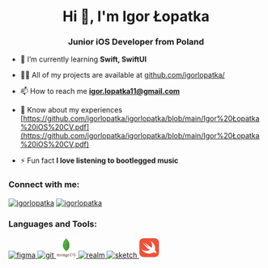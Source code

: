 <h1 align="center">Hi 👋, I'm Igor Łopatka</h1>
<h3 align="center">Junior iOS Developer from Poland</h3>

- 🌱 I’m currently learning **Swift, SwiftUI**

- 👨‍💻 All of my projects are available at [github.com/igorlopatka/](github.com/igorlopatka/)

- 📫 How to reach me **igor.lopatka11@gmail.com**

- 📄 Know about my experiences [https://github.com/igorlopatka/igorlopatka/blob/main/Igor%20Łopatka%20iOS%20CV.pdf](https://github.com/igorlopatka/igorlopatka/blob/main/Igor%20Łopatka%20iOS%20CV.pdf)

- ⚡ Fun fact **I love listening to bootlegged music**

<h3 align="left">Connect with me:</h3>
<p align="left">
<a href="https://linkedin.com/in/igorlopatka" target="blank"><img align="center" src="https://raw.githubusercontent.com/rahuldkjain/github-profile-readme-generator/master/src/images/icons/Social/linked-in-alt.svg" alt="igorlopatka" height="30" width="40" /></a>
<a href="https://instagram.com/igorlopatka" target="blank"><img align="center" src="https://raw.githubusercontent.com/rahuldkjain/github-profile-readme-generator/master/src/images/icons/Social/instagram.svg" alt="igorlopatka" height="30" width="40" /></a>
</p>

<h3 align="left">Languages and Tools:</h3>
<p align="left"> <a href="https://www.figma.com/" target="_blank" rel="noreferrer"> <img src="https://www.vectorlogo.zone/logos/figma/figma-icon.svg" alt="figma" width="40" height="40"/> </a> <a href="https://git-scm.com/" target="_blank" rel="noreferrer"> <img src="https://www.vectorlogo.zone/logos/git-scm/git-scm-icon.svg" alt="git" width="40" height="40"/> </a> <a href="https://www.mongodb.com/" target="_blank" rel="noreferrer"> <img src="https://raw.githubusercontent.com/devicons/devicon/master/icons/mongodb/mongodb-original-wordmark.svg" alt="mongodb" width="40" height="40"/> </a> <a href="https://realm.io/" target="_blank" rel="noreferrer"> <img src="https://raw.githubusercontent.com/bestofjs/bestofjs-webui/8665e8c267a0215f3159df28b33c365198101df5/public/logos/realm.svg" alt="realm" width="40" height="40"/> </a> <a href="https://www.sketch.com/" target="_blank" rel="noreferrer"> <img src="https://www.vectorlogo.zone/logos/sketchapp/sketchapp-icon.svg" alt="sketch" width="40" height="40"/> </a> <a href="https://developer.apple.com/swift/" target="_blank" rel="noreferrer"> <img src="https://raw.githubusercontent.com/devicons/devicon/master/icons/swift/swift-original.svg" alt="swift" width="40" height="40"/> </a> </p>
